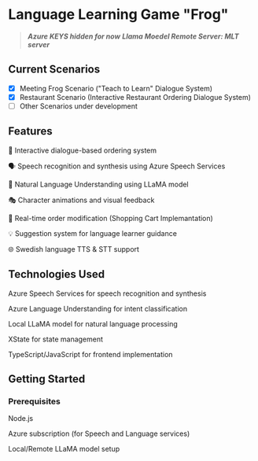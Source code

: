 # Language Learning Game "Frog"
> ***Azure KEYS hidden for now***
> ***Llama Moedel Remote Server: MLT server***

## Current Scenarios
- [x] Meeting Frog Scenario ("Teach to Learn" Dialogue System)
- [x] Restaurant Scenario (Interactive Restaurant Ordering Dialogue System)
- [ ] Other Scenarios under development
      
## Features

🎯 Interactive dialogue-based ordering system 

🗣️ Speech recognition and synthesis using Azure Speech Services 

🤖 Natural Language Understanding using LLaMA model 

🎭 Character animations and visual feedback 

🔄 Real-time order modification (Shopping Cart Implemantation) 

💡 Suggestion system for language learner guidance 

🌐 Swedish language TTS & STT support 

## Technologies Used

Azure Speech Services for speech recognition and synthesis

Azure Language Understanding for intent classification

Local LLaMA model for natural language processing

XState for state management

TypeScript/JavaScript for frontend implementation


## Getting Started
### Prerequisites

Node.js 

Azure subscription (for Speech and Language services) 

Local/Remote LLaMA model setup

